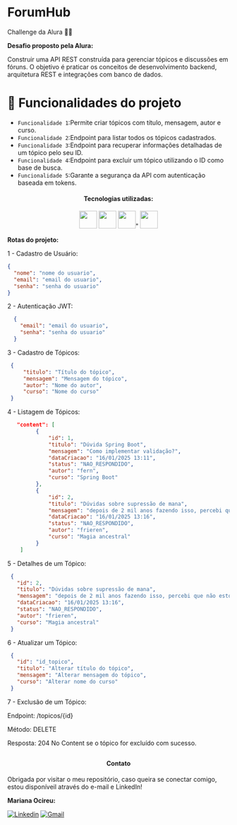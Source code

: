 # ForumHub
Challenge da Alura 💪💙

**Desafio proposto pela Alura:**

Construir uma API REST construída para gerenciar tópicos e discussões em fóruns. O objetivo é praticar  os conceitos de desenvolvimento backend,
arquitetura REST e integrações com banco de dados.

# :hammer: Funcionalidades do projeto
- `Funcionalidade 1`:Permite criar tópicos com título, mensagem, autor e curso. 
- `Funcionalidade 2`:Endpoint para listar todos os tópicos cadastrados.
- `Funcionalidade 3`:Endpoint para recuperar informações detalhadas de um tópico pelo seu ID.
- `Funcionalidade 4`:Endpoint para excluir um tópico utilizando o ID como base de busca.
- `Funcionalidade 5`:Garante a segurança da API com autenticação baseada em tokens.

<div align="center">
<h4>Tecnologias utilizadas:</h4>

  <img src="https://cdn.jsdelivr.net/gh/devicons/devicon@latest/icons/intellij/intellij-original.svg" height="40" width="40"/> 
  <img src="https://cdn.jsdelivr.net/gh/devicons/devicon@latest/icons/java/java-original-wordmark.svg" height="40" width="40" />
  <img src="https://cdn.jsdelivr.net/gh/devicons/devicon@latest/icons/spring/spring-original.svg" height="40" width="40" />" 
  <img src="https://cdn.jsdelivr.net/gh/devicons/devicon@latest/icons/postgresql/postgresql-original.svg" height="40" width="40" />
</div>

**Rotas do projeto:**

1 - Cadastro de Usuário:

```json
{
  "nome": "nome do usuario",
  "email": "email do usuario",
  "senha": "senha do usuario"
}
```
2 - Autenticação JWT:

```json
  {
    "email": "email do usuario",
    "senha": "senha do usuario"
  }
```
3 - Cadastro de Tópicos:

```json
 {
     "titulo": "Título do tópico",
     "mensagem": "Mensagem do tópico",
     "autor": "Nome do autor",
     "curso": "Nome do curso"
 }
```
4 - Listagem de Tópicos:

```json
   "content": [
         {
             "id": 1,
             "titulo": "Dúvida Spring Boot",
             "mensagem": "Como implementar validação?",
             "dataCriacao": "16/01/2025 13:11",
             "status": "NAO_RESPONDIDO",
             "autor": "fern",
             "curso": "Spring Boot"
         },
         {
             "id": 2,
             "titulo": "Dúvidas sobre supressão de mana",
             "mensagem": "depois de 2 mil anos fazendo isso, percebi que não estou mais aguentando suprimir minha mana",
             "dataCriacao": "16/01/2025 13:16",
             "status": "NAO_RESPONDIDO",
             "autor": "frieren",
             "curso": "Magia ancestral"
         }
    ]
```
5 - Detalhes de um Tópico:

```json
 {
   "id": 2,
   "titulo": "Dúvidas sobre supressão de mana",
   "mensagem": "depois de 2 mil anos fazendo isso, percebi que não estou mais aguentando suprimir minha mana",
   "dataCriacao": "16/01/2025 13:16",
   "status": "NAO_RESPONDIDO",
   "autor": "frieren",
   "curso": "Magia ancestral"
 }
```
6 - Atualizar um Tópico:

```json
 {
   "id": "id_topico",
   "titulo": "Alterar título do tópico",
   "mensagem": "Alterar mensagem do tópico",
   "curso": "Alterar nome do curso"
 }
```
7 - Exclusão de um Tópico:

Endpoint: /topicos/{id}

Método: DELETE

Resposta: 204 No Content se o tópico for excluído com sucesso.

  ##
<div align="center">
  <h4>Contato</h4>
  </div>

   Obrigada por visitar o meu repositório, caso queira se conectar comigo, estou disponíveil através do e-mail e LinkedIn!

  **Mariana Ocireu:**

[![Linkedin](https://img.shields.io/badge/LinkedIn-%230077B5?style=for-the-badge&logo=linkedin&logoColor=white)](https://www.linkedin.com/in/marianaociz/)
[![Gmail](https://img.shields.io/badge/Gmail-D14836?style=for-the-badge&logo=gmail&logoColor=white)](mailto:marianaocireu@gmail.com)

